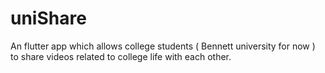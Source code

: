 # uniShare
An flutter app which allows college students ( Bennett university for now ) to share videos related to college life with each other.
